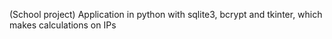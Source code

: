(School project) Application in python with sqlite3, bcrypt and tkinter, which makes calculations on IPs

